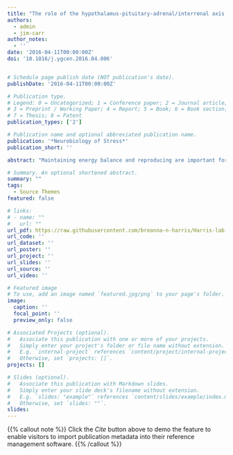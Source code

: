 ```yaml
---
title: "The role of the hypothalamus-pituitary-adrenal/interrenal axis in mediating predator-avoidance trade-offs"
authors:
  - admin
  - jim-carr
author_notes:
  - ''
date: '2016-04-11T00:00:00Z'
doi: '10.1016/j.ygcen.2016.04.006'


# Schedule page publish date (NOT publication's date).
publishDate: '2016-04-11T00:00:00Z'

# Publication type.
# Legend: 0 = Uncategorized; 1 = Conference paper; 2 = Journal article;
# 3 = Preprint / Working Paper; 4 = Report; 5 = Book; 6 = Book section;
# 7 = Thesis; 8 = Patent
publication_types: ['2']

# Publication name and optional abbreviated publication name.
publication: '*Neurobiology of Stress*'
publication_short: ''

abstract: "Maintaining energy balance and reproducing are important for fitness, yet animals have evolved mechanisms by which the hypothalamus-pituitary-adrenal/interrenal (HPA/HPI) axis can shut these activities off. While HPA/HPI axis inhibition of feeding and reproduction may have evolved as a predator defense, to date there has been no review across taxa of the causal evidence for such a relationship. Here we review the literature on this topic by addressing evidence for three predictions: that exposure to predators decreases reproduction and feeding, that exposure to predators activates the HPA/HPI axis, and that predator-induced activation of the HPA/HPI axis inhibits foraging and reproduction. Weight of evidence indicates that exposure to predator cues inhibits several aspects of foraging and reproduction. While the evidence from fish and mammals supports the hypothesis that predator cues activate the HPA/HPI axis, the existing data in other vertebrate taxa are equivocal. A causal role for the HPA axis in predator-induced suppression of feeding and reproduction has not been demonstrated to date, although many studies report correlative relationships between HPA activity and reproduction and/or feeding. Manipulation of HPA/HPI axis signaling will be required in future studies to demonstrate direct mediation of predator-induced inhibition of feeding and reproduction. Understanding the circuitry linking sensory pathways to their control of the HPA/HPI axis also is needed. Finally, the role that fear and anxiety pathways play in the response of the HPA axis to predator cues is needed to better understand the role that predators have played in shaping anxiety related behaviors in all species, including humans."

# Summary. An optional shortened abstract.
summary: ""
tags:
  - Source Themes
featured: false

# links:
# - name: ""
#   url: ""
url_pdf: https://raw.githubusercontent.com/breanna-n-harris/Harris-lab-website/6bc39b6a6336c5ad4ff626db922e13acf58b5d65/content/publication/Harris_Carr_2016_HPA-I_axis_predator_response/Harris_Carr_2016_HPA-I_axis_predator_response.pdf
url_code: ''
url_dataset: ''
url_poster: ''
url_project: ''
url_slides: ''
url_source: ''
url_video: ''

# Featured image
# To use, add an image named `featured.jpg/png` to your page's folder.
image:
  caption: ''
  focal_point: ''
  preview_only: false

# Associated Projects (optional).
#   Associate this publication with one or more of your projects.
#   Simply enter your project's folder or file name without extension.
#   E.g. `internal-project` references `content/project/internal-project/index.md`.
#   Otherwise, set `projects: []`.
projects: []

# Slides (optional).
#   Associate this publication with Markdown slides.
#   Simply enter your slide deck's filename without extension.
#   E.g. `slides: "example"` references `content/slides/example/index.md`.
#   Otherwise, set `slides: ""`.
slides:
---
```


{{% callout note %}}
Click the _Cite_ button above to demo the feature to enable visitors to import publication metadata into their reference management software.
{{% /callout %}}
